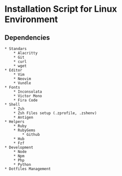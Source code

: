 # Installation Script for Linux Environment

## Dependencies
    * Standars
        * Alacritty
        * Git
        * curl
        * wget
    * Editor
        * Vim
        * Neovim
        * Vundle
    * Fonts
        * Inconsolata
        * Victor Mono
        * Fira Code
    * Shell
        * Zsh
        * Zsh Files setup (.zprofile, .zshenv)
        * Antigen
    * Helpers
        * Ruby
        * RubyGems
            * Github 
        * Hub
        * Fzf
    * Development
        * Node
        * Npm
        * Php
        * Python
    * Dotfiles Management

